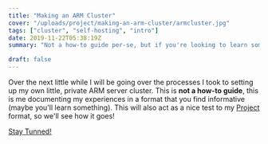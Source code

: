 ```yaml
---
title: "Making an ARM Cluster"
cover: "/uploads/project/making-an-arm-cluster/armcluster.jpg"
tags: ["cluster", "self-hosting", "intro"]
date: 2019-11-22T05:38:19Z
summary: "Not a how-to guide per-se, but if you're looking to learn something, here we go!"

draft: false
---
```


Over the next little while I will be going over the processes I took to setting up my own little, private ARM server cluster.
This is **not a how-to guide**, this is me documenting my experiences in a format that you find informative (maybe you'll learn something).
This will also act as a nice test to my [Project](/project) format, so we'll see how it goes!

[Stay Tunned!](/index.xml)

